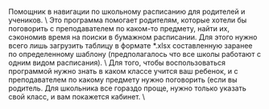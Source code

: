 Помощник в навигации по школьному расписанию для родителей и учеников. \\
Это программа помогает родителям, которые хотели бы поговорить с преподавателем по каком-то предмету, найти их, сэкономив время на поиски в бумажном расписании. Для этого нужно всего лишь загрузить таблицу в формате *.xlsx составленную заранее по определенному шаблону (предполагалось что все школы работают с одним видом расписания). \\
Для того, чтобы воспользоваться программой нужно знать в каком классе учится ваш ребенок, и с преподавателем по какому предмету нужно поговорить (если вы родитель. Для школьника все гораздо проще, нужно только указать свой класс, и вам покажется кабинет. \\
